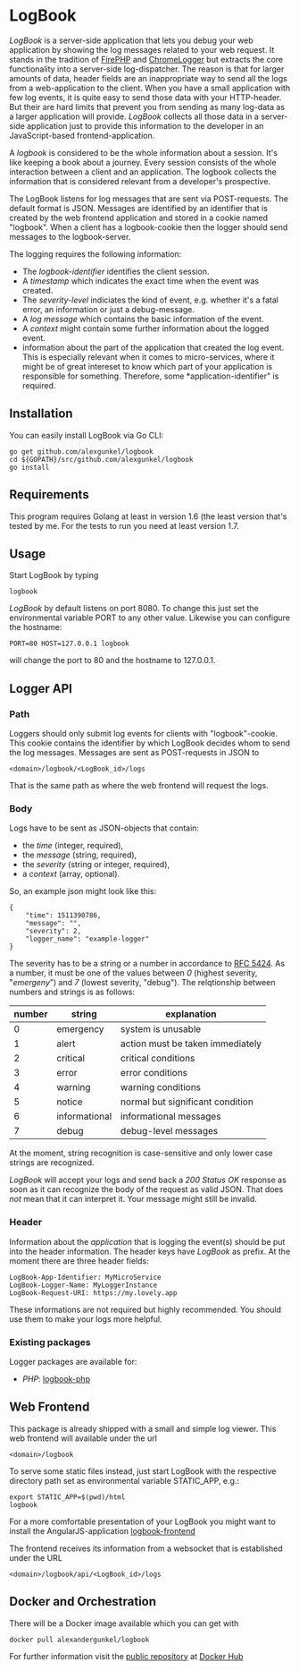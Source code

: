 # LogBook

*LogBook* is a server-side application that lets you debug your web
application by showing the log messages related to your web request.
It stands in the tradition of
[FirePHP](https://addons.mozilla.org/de/firefox/addon/firephp/) and
[ChromeLogger](https://craig.is/writing/chrome-logger)
but extracts the core functionality into a server-side log-dispatcher.
The reason is that for larger amounts of data, header fields are an
inappropriate way to send all the logs from a web-application to the client.
When you have a small application with few log events, it is quite easy
to send those data with your HTTP-header. But their are hard limits
that prevent you from sending as many log-data as a larger application
will provide. *LogBook* collects all those data in a server-side
application just to provide this information to the developer in an
JavaScript-based frontend-application.

A *logbook* is considered to be the whole information about a session.
It's like keeping a book about a journey. Every session consists of the
whole interaction between a client and an application. The logbook
collects the information that is considered relevant from a developer's
prospective.

The LogBook listens for log messages that are sent via POST-requests.
The default format is JSON. Messages are identified by an identifier
that is created by the web frontend application and stored in a cookie
named "logbook". When a client has a logbook-cookie then the logger
should send messages to the logbook-server.

The logging requires the following information:
* The *logbook-identifier* identifies the client session.
* A *timestamp* which indicates the exact time when the event was created.
* The *severity-level* indiciates the kind of event, e.g. whether it's a
fatal error, an information or just a debug-message.
* A *log message* which contains the basic information of the event.
* A *context* might contain some further information about the logged event.
* information about the part of the application that created the log event.
This is especially relevant when it comes to micro-services, where it
might be of great intereset to know which part of your application is
responsible for something. Therefore, some *application-identifier"
is required.

## Installation
You can easily install LogBook via Go CLI:

    go get github.com/alexgunkel/logbook
    cd ${GOPATH}/src/github.com/alexgunkel/logbook
    go install

## Requirements
This program requires Golang at least in version 1.6 (the least version
that's tested by me. For the tests to run you need at least version 1.7.

## Usage
Start LogBook by typing

    logbook

*LogBook* by default listens on port 8080. To change this just set the
environmental variable PORT to any other value. Likewise you can configure
the hostname:

    PORT=80 HOST=127.0.0.1 logbook

will change the port to 80 and the hostname to 127.0.0.1.

## Logger API
### Path
Loggers should only submit log events for clients with "logbook"-cookie.
This cookie contains the identifier by which LogBook decides whom to
send the log messages. Messages are sent as POST-requests in JSON to

    <domain>/logbook/<LogBook_id>/logs

That is the same path as where the web frontend will request the logs.

### Body
Logs have to be sent as JSON-objects that contain:
* the *time* (integer, required),
* the *message* (string, required),
* the *severity* (string or integer, required),
* a *context* (array, optional).

So, an example json might look like this:

    {
        "time": 1511390786,
        "message": "",
        "severity": 2,
        "logger_name": "example-logger"
    }

The severity has to be a string or a number in accordance to
[RFC 5424](https://tools.ietf.org/html/rfc5424).
As a number, it must be one of the
values between *0* (highest severity, "*emergeny*") and *7* (lowest severity,
"debug"). The relqtionship between numbers and strings is as follows:


| number | string        | explanation                      |
|--------|---------------|----------------------------------|
| 0      | emergency     | system is unusable               |
| 1      | alert         | action must be taken immediately |
| 2      | critical      | critical conditions              |
| 3      | error         | error conditions                 |
| 4      | warning       | warning conditions               |
| 5      | notice        | normal but significant condition |
| 6      | informational | informational messages           |
| 7      | debug         | debug-level messages             |

At the moment, string recognition is case-sensitive and only lower case
strings are recognized.

*LogBook* will accept your logs and send back a *200 Status OK* response
as soon as it can recognize the body of the request as valid JSON. That
does *not* mean that it can interpret it. Your message might still be
invalid.

### Header
Information about the *application* that is logging the event(s) should
be put into the header information. The header keys have *LogBook*
as prefix. At the moment there are three header fields:

    LogBook-App-Identifier: MyMicroService
    LogBook-Logger-Name: MyLoggerInstance
    LogBook-Request-URI: https://my.lovely.app

These informations are not required but highly recommended. You should
use them to make your logs more helpful.

### Existing packages

Logger packages are available for:
* *PHP*: [logbook-php](https://github.com/axel-kummer/logbook-php)

## Web Frontend
This package is already shipped with a small and simple log viewer.
This web frontend will available under the url

    <domain>/logbook

To serve some static files instead, just start LogBook with the respective
directory path set as environmental variable STATIC_APP, e.g.:

    export STATIC_APP=$(pwd)/html
    logbook

For a more comfortable presentation of your LogBook you might want to
install the AngularJS-application
[logbook-frontend](https://github.com/XenosEleatikos/logbook-frontend)

The frontend receives its information from a websocket that is established
under the URL

    <domain>/logbook/api/<LogBook_id>/logs

## Docker and Orchestration
There will be a Docker image available which you can get with

    docker pull alexandergunkel/logbook

For further information visit the
[public repository](https://hub.docker.com/r/alexandergunkel/logbook/)
at [Docker Hub](https://hub.docker.com)
